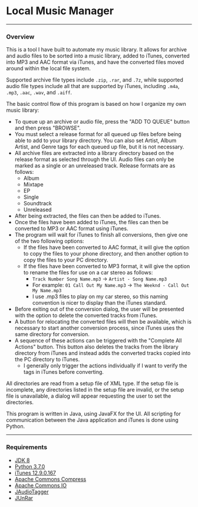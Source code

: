 # Local Music Manager
---

### Overview

This is a tool I have built to automate my music library. It allows for archive and audio files to be sorted into a music library, added to iTunes, converted into MP3 and AAC format via iTunes, and have the converted files moved around within the local file system.

Supported archive file types include `.zip`, `.rar`, and `.7z`, while supported audio file types include all that are supported by iTunes, including `.m4a`, `.mp3`, `.aac`, `.wav`, and `.aiff`.

The basic control flow of this program is based on how I organize my own music library:

* To queue up an archive or audio file, press the "ADD TO QUEUE" button and then press "BROWSE".
* You must select a release format for all queued up files before being able to add to your library directory. You can also set Artist, Album Artist, and Genre tags for each queued up file, but it is not necessary.
* All archive files are extracted into a library directory based on the release format as selected through the UI. Audio files can only be marked as a single or an unreleased track. Release formats are as follows:
  * Album
  * Mixtape
  * EP
  * Single
  * Soundtrack
  * Unreleased
* After being extracted, the files can then be added to iTunes.
* Once the files have been added to iTunes, the files can then be converted to MP3 or AAC format using iTunes.
* The program will wait for iTunes to finish all conversions, then give one of the two following options:
  * If the files have been converted to AAC format, it will give the option to copy the files to your phone directory, and then another option to copy the files to your PC directory.
  * If the files have been converted to MP3 format, it will give the option to rename the files for use on a car stereo as follows:
    * `Track Number Song Name.mp3` &rarr; `Artist - Song Name.mp3`
    * For example: `01 Call Out My Name.mp3` &rarr; `The Weeknd - Call Out My Name.mp3`
    * I use .mp3 files to play on my car stereo, so this naming convention is nicer to display than the iTunes standard.
* Before exiting out of the conversion dialog, the user will be presented with the option to delete the converted tracks from iTunes.
* A button for relocating the converted files will then be available, which is necessary to start another conversion process, since iTunes uses the same directory for conversion.
* A sequence of these actions can be triggered with the "Complete All Actions" button. This button also deletes the tracks from the library directory from iTunes and instead adds the converted tracks copied into the PC directory to iTunes.
  * I generally only trigger the actions individually if I want to verify the tags in iTunes before converting.

All directories are read from a setup file of XML type. If the setup file is incomplete, any directories listed in the setup file are invalid, or the setup file is unavailable, a dialog will appear requesting the user to set the directories.

This program is written in Java, using JavaFX for the UI. All scripting for communication between the Java application and iTunes is done using Python.

---

### Requirements

* [JDK 8](https://www.oracle.com/technetwork/java/javase/downloads/jdk8-downloads-2133151.html)
* [Python 3.7.0](https://www.python.org/downloads/release/python-370/)
* [iTunes 12.9.0.167](https://www.apple.com/itunes/download/)
* [Apache Commons Compress](https://commons.apache.org/proper/commons-compress/)
* [Apache Commons IO](https://commons.apache.org/proper/commons-io/)
* [JAudioTagger](http://www.jthink.net/jaudiotagger/)
* [JUnRar](https://github.com/edmund-wagner/junrar)